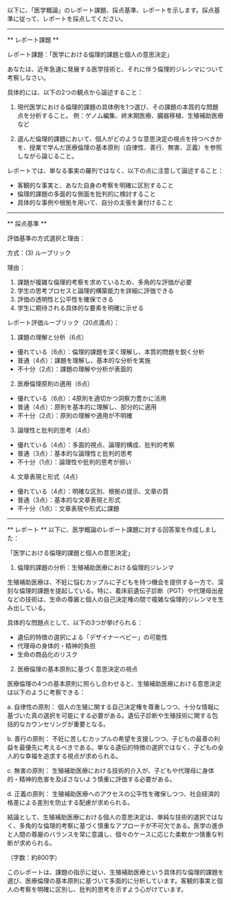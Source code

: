 以下に、「医学概論」のレポート課題、採点基準、レポートを示します。採点基準に従って、レポートを採点してください。

---------------------------------------
** レポート課題 **

レポート課題：「医学における倫理的課題と個人の意思決定」

あなたは、近年急速に発展する医学技術と、それに伴う倫理的ジレンマについて考察しなさい。

具体的には、以下の2つの観点から論述すること：

1. 現代医学における倫理的課題の具体例を1つ選び、その課題の本質的な問題点を分析すること。
   例：ゲノム編集、終末期医療、臓器移植、生殖補助医療など

2. 選んだ倫理的課題において、個人がどのような意思決定の視点を持つべきかを、授業で学んだ医療倫理の基本原則（自律性、善行、無害、正義）を参照しながら論じること。

レポートでは、単なる事実の羅列ではなく、以下の点に注意して論述すること：

- 客観的な事実と、あなた自身の考察を明確に区別すること
- 倫理的課題の多面的な側面を批判的に検討すること
- 具体的な事例や根拠を用いて、自分の主張を裏付けること

---------------------------------------
** 採点基準 **

評価基準の方式選択と理由：

方式：(3) ルーブリック

理由：
1. 課題が複雑な倫理的考察を求めているため、多角的な評価が必要
2. 学生の思考プロセスと論理的構築能力を詳細に評価できる
3. 評価の透明性と公平性を確保できる
4. 学生に期待される具体的な要素を明確に示せる

レポート評価ルーブリック（20点満点）：

1. 課題の理解と分析（6点）
- 優れている（6点）：倫理的課題を深く理解し、本質的問題を鋭く分析
- 普通（4点）：課題を理解し、基本的な分析を実施
- 不十分（2点）：課題の理解や分析が表面的

2. 医療倫理原則の適用（6点）
- 優れている（6点）：4原則を適切かつ洞察力豊かに活用
- 普通（4点）：原則を基本的に理解し、部分的に適用
- 不十分（2点）：原則の理解や適用が不明確

3. 論理性と批判的思考（4点）
- 優れている（4点）：多面的視点、論理的構成、批判的考察
- 普通（3点）：基本的な論理性と批判的思考
- 不十分（1点）：論理性や批判的思考が弱い

4. 文章表現と形式（4点）
- 優れている（4点）：明確な区別、根拠の提示、文章の質
- 普通（3点）：基本的な文章表現と形式
- 不十分（1点）：文章表現や形式に課題

---------------------------------------
** レポート **
以下に、医学概論のレポート課題に対する回答案を作成しました：

「医学における倫理的課題と個人の意思決定」

1. 倫理的課題の分析：生殖補助医療における倫理的ジレンマ

生殖補助医療は、不妊に悩むカップルに子どもを持つ機会を提供する一方で、深刻な倫理的課題を提起している。特に、着床前遺伝子診断（PGT）や代理母出産などの技術は、生命の尊厳と個人の自己決定権の間で複雑な倫理的ジレンマを生み出している。

具体的な問題点として、以下の3つが挙げられる：
- 遺伝的特徴の選択による「デザイナーベビー」の可能性
- 代理母の身体的・精神的負担
- 生命の商品化のリスク

2. 医療倫理の基本原則に基づく意思決定の視点

医療倫理の4つの基本原則に照らし合わせると、生殖補助医療における意思決定は以下のように考察できる：

a. 自律性の原則：
個人の生殖に関する自己決定権を尊重しつつ、十分な情報に基づいた真の選択を可能にする必要がある。遺伝子診断や生殖技術に関する包括的なカウンセリングが重要となる。

b. 善行の原則：
不妊に苦しむカップルの希望を支援しつつ、子どもの最善の利益を最優先に考えるべきである。単なる遺伝的特徴の選択ではなく、子どもの全人的な幸福を追求する視点が求められる。

c. 無害の原則：
生殖補助医療における技術的介入が、子どもや代理母に身体的・精神的危害を及ぼさないよう慎重に評価する必要がある。

d. 正義の原則：
生殖補助医療へのアクセスの公平性を確保しつつ、社会経済的格差による差別を防止する配慮が求められる。

結論として、生殖補助医療における個人の意思決定は、単純な技術的選択ではなく、多角的な倫理的考察に基づく慎重なアプローチが不可欠である。医学の進歩と人間の尊厳のバランスを常に意識し、個々のケースに応じた柔軟かつ慎重な判断が求められる。

（字数：約800字）

このレポートは、課題の指示に従い、生殖補助医療という具体的な倫理的課題を選び、医療倫理の基本原則に基づいて多面的に分析しています。客観的事実と個人の考察を明確に区別し、批判的思考を示すよう心がけています。


